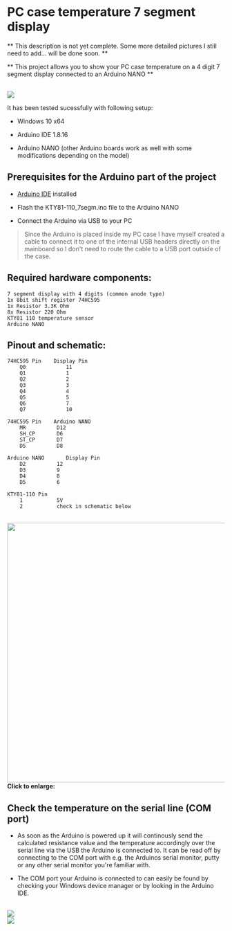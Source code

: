 # PC case temperature 7 segment display

** This description is not yet complete. Some more detailed pictures I still need to add... will be done soon. **

** This project allows you to show your PC case temperature on a 4 digit 7 segment display connected to an Arduino NANO **

</br>
<img src="https://i.imgur.com/EwXUg77.png">

It has been tested sucessfully with following setup:

* Windows 10 x64

* Arduino IDE 1.8.16

* Arduino NANO (other Arduino boards work as well with some modifications depending on the model)

## Prerequisites for the Arduino part of the project

* [Arduino IDE](https://www.arduino.cc/en/software) installed

* Flash the KTY81-110_7segm.ino file to the Arduino NANO

* Connect the Arduino via USB to your PC
> Since the Arduino is placed inside my PC case I have myself created a cable to connect it to one of the internal USB headers directly on the mainboard so I don't need to route the cable to a USB port outside of the case. 

## Required hardware components:

    7 segment display with 4 digits (common anode type)
    1x 8bit shift register 74HC595
    1x Resistor 3.3K Ohm
    8x Resistor 220 Ohm
    KTY81 110 temperature sensor
    Arduino NANO
      
## Pinout and schematic:

	74HC595 Pin	   Display Pin
	    Q0		       11		
	    Q1		       1
	    Q2		       2
	    Q3		       3
	    Q4		       4
	    Q5		       5
	    Q6		       7
	    Q7		       10
	
	74HC595 Pin	   Arduino NANO
	    MR			D12
	    SH_CP		D6
	    ST_CP		D7
	    DS			D8
	    
	Arduino NANO	   Display Pin
	    D2			12
	    D3			9
	    D4			8
	    D5			6
	    
	KTY81-110 Pin
	    1			5V
	    2			check in schematic below
	    
</br>
<img src="https://i.imgur.com/jWa8qOf.png" width="600">
<b>Click to enlarge:</b>

## Check the temperature on the serial line (COM port)

* As soon as the Arduino is powered up it will continously send the calculated resistance value and the temperature accordingly over the serial line via the USB the Arduino is connected to. It can be read off by connecting to the COM port with e.g. the Arduinos serial monitor, putty or any other serial monitor you're familiar with.
      
* The COM port your Arduino is connected to can easily be found by checking your Windows device manager or by looking in the Arduino IDE.
  
</br>

<img src="https://to_be_done.jpg">

</br>

<img src="https://to_be_done.jpg">
